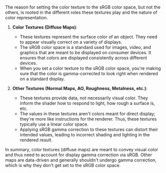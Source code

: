 The reason for setting the color texture to the sRGB color space, but not the others, is rooted in the different roles these textures play and the nature of color representation.

1. **Color Textures (Diffuse Maps)**:
    - These textures represent the surface color of an object. They need to appear visually correct on a variety of displays.
    - The sRGB color space is a standard used for images, video, and graphics that are meant to be displayed on consumer devices. It ensures that colors are displayed consistently across different devices.
    - When you set a color texture to the sRGB color space, you're making sure that the color is gamma-corrected to look right when rendered on a standard display.

2. **Other Textures (Normal Maps, AO, Roughness, Metalness, etc.)**:
    - These textures provide data, not necessarily visual color. They inform the shader how to respond to light, how rough a surface is, etc.
    - The values in these textures aren't colors meant for direct display; they're more like instructions for the renderer. Thus, these textures typically use a linear color space.
    - Applying sRGB gamma correction to these textures can distort their intended values, leading to incorrect shading and lighting in the rendered result.

In summary, color textures (diffuse maps) are meant to convey visual color and thus need to account for display gamma correction via sRGB. Other maps are data-driven and generally shouldn't undergo gamma correction, which is why they don't get set to the sRGB color space.